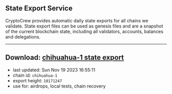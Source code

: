 ## State Export Service
CryptoCrew provides automatic daily state exports for all chains we validate. State export files can be used as genesis files and are a snapshot of the current blockchain state, including all validators, accounts, balances and delegations.

---
**Download: [chihuahua-1 state export](https://dl.ccvalidators.com/SERVICE/chihuahua/chihuahua-1_export_10171247.json)**
---

- last updated: Sun Nov 19 2023 16:55:11
- chain id: `chihuahua-1`
- export height: `10171247`
- use for: airdrops, local tests, chain recovery
